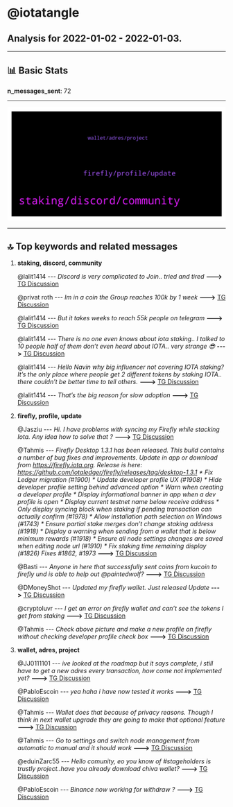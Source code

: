 # **@iotatangle**
 ## Analysis for **2022-01-02** - **2022-01-03**.

---

## 📊 **Basic Stats**

**n_messages_sent**: 72

---
![wordcloud](iotatangle_1Days_wordcloud.png)

---


## 🔝 **Top keywords and related messages**

1. **staking, discord, community**

    @lalit1414 --- *Discord is very complicated to Join.. tried and tired* **--->** [TG Discussion](https://t.me/iotatangle/305622)

    @privat roth --- *Im in a coin the Group reaches 100k by 1 week* **--->** [TG Discussion](https://t.me/iotatangle/305634)

    @lalit1414 --- *But it takes weeks to reach 55k people on telegram* **--->** [TG Discussion](https://t.me/iotatangle/305631)

    @lalit1414 --- *There is no one even knows about iota staking.. I talked to 10 people half of them don’t even heard about IOTA.. very strange 😎* **--->** [TG Discussion](https://t.me/iotatangle/305537)

    @lalit1414 --- *Hello Navin why big influencer not covering IOTA staking?  It’s the only place where people get 2 different tokens by staking IOTA.. there couldn’t be better time to tell others.* **--->** [TG Discussion](https://t.me/iotatangle/305594)

    @lalit1414 --- *That’s the big reason for slow adoption* **--->** [TG Discussion](https://t.me/iotatangle/305629)

2. **firefly, profile, update**

    @Jasziu --- *Hi. I have problems with syncing my Firefly while stacking Iota. Any idea how to solve that ?* **--->** [TG Discussion](https://t.me/iotatangle/305660)

    @Tahmis --- *Firefly Desktop 1.3.1 has been released. This build contains a number of bug fixes and improvements. Update in app or download from https://firefly.iota.org.   Release is here: https://github.com/iotaledger/firefly/releases/tag/desktop-1.3.1 * Fix Ledger migration (#1900) * Update developer profile UX (#1908)         * Hide developer profile setting behind advanced option         * Warn when creating a developer profile          * Display informational banner in app when a dev profile is open          * Display current testnet name below receive address * Only display syncing block when staking if pending transaction can actually confirm (#1978) * Allow installation path selection on Windows (#1743) * Ensure partial stake merges don’t change staking address (#1918) * Display a warning when sending from a wallet that is below minimum rewards (#1918) * Ensure all node settings changes are saved when editing node url (#1910) * Fix staking time remaining display (#1826)  Fixes #1862, #1973* **--->** [TG Discussion](https://t.me/iotatangle/305600)

    @Basti --- *Anyone in here that successfully sent coins from kucoin to firefly und is able to help out @paintedwolf?* **--->** [TG Discussion](https://t.me/iotatangle/305565)

    @DMoneyShot --- *Updated my firefly wallet. Just released Update* **--->** [TG Discussion](https://t.me/iotatangle/305625)

    @cryptoluvr --- *I get an error on firefly wallet and can’t see the tokens I get from staking* **--->** [TG Discussion](https://t.me/iotatangle/305538)

    @Tahmis --- *Check above picture and make a new profile on firefly without checking developer profile  check box* **--->** [TG Discussion](https://t.me/iotatangle/305508)

3. **wallet, adres, project**

    @JJ0111101 --- *ive looked at the roadmap but it says complete, i still have to get a new adres every transaction, how come not implemented yet?* **--->** [TG Discussion](https://t.me/iotatangle/305526)

    @PabloEscoin --- *yea haha i have now tested it works* **--->** [TG Discussion](https://t.me/iotatangle/305655)

    @Tahmis --- *Wallet does that because of privacy reasons. Though I think in next wallet upgrade they are going to make that optional feature* **--->** [TG Discussion](https://t.me/iotatangle/305528)

    @Tahmis --- *Go to settings and switch node management from automatic to manual and it should work* **--->** [TG Discussion](https://t.me/iotatangle/305669)

    @eduinZarc55 --- *Hello comunity, eo you know of #stageholders is trustly project..have you already download chiva wallet?* **--->** [TG Discussion](https://t.me/iotatangle/305662)

    @PabloEscoin --- *Binance now working for withdraw ?* **--->** [TG Discussion](https://t.me/iotatangle/305642)

